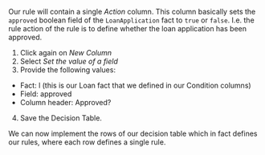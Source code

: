 Our rule will contain a single *Action* column. This column basically sets the ``approved`` boolean field of the ``LoanApplication`` fact to ``true`` or ``false``. I.e. the rule action of the rule is to define whether the loan application has been approved.

1. Click again on *New Column*
2. Select *Set the value of a field*
3. Provide the following values:
- Fact: l (this is our Loan fact that we defined in our Condition columns)
- Field: approved
- Column header: Approved?
4. Save the Decision Table.

We can now implement the rows of our decision table which in fact defines our rules, where each row defines a single rule.
